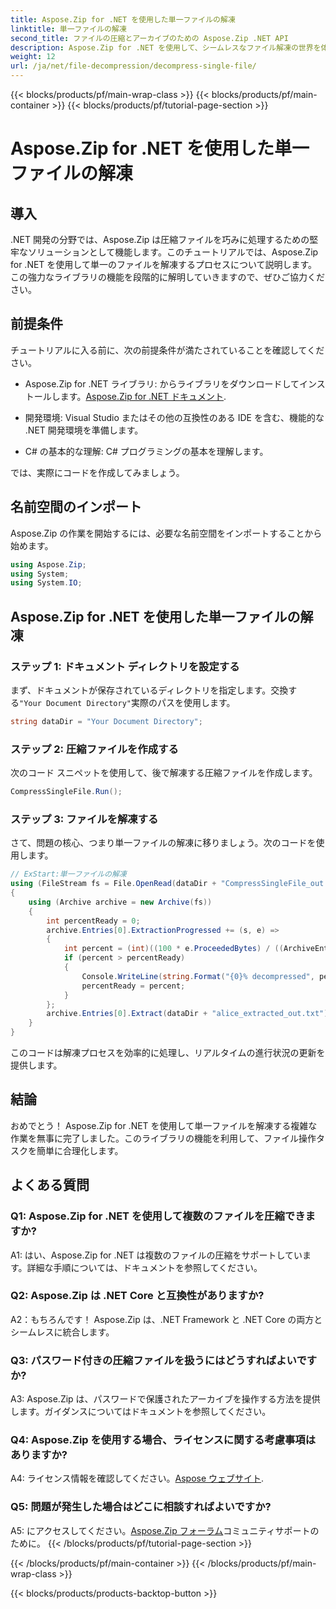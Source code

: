 ```yaml
---
title: Aspose.Zip for .NET を使用した単一ファイルの解凍
linktitle: 単一ファイルの解凍
second_title: ファイルの圧縮とアーカイブのための Aspose.Zip .NET API
description: Aspose.Zip for .NET を使用して、シームレスなファイル解凍の世界を体験してください。 C# プロジェクト内の圧縮ファイルを簡単に処理します。
weight: 12
url: /ja/net/file-decompression/decompress-single-file/
---
```


{{< blocks/products/pf/main-wrap-class >}}
{{< blocks/products/pf/main-container >}}
{{< blocks/products/pf/tutorial-page-section >}}

# Aspose.Zip for .NET を使用した単一ファイルの解凍

## 導入

.NET 開発の分野では、Aspose.Zip は圧縮ファイルを巧みに処理するための堅牢なソリューションとして機能します。このチュートリアルでは、Aspose.Zip for .NET を使用して単一のファイルを解凍するプロセスについて説明します。この強力なライブラリの機能を段階的に解明していきますので、ぜひご協力ください。

## 前提条件

チュートリアルに入る前に、次の前提条件が満たされていることを確認してください。

-  Aspose.Zip for .NET ライブラリ: からライブラリをダウンロードしてインストールします。[Aspose.Zip for .NET ドキュメント](https://reference.aspose.com/zip/net/).

- 開発環境: Visual Studio またはその他の互換性のある IDE を含む、機能的な .NET 開発環境を準備します。

- C# の基本的な理解: C# プログラミングの基本を理解します。

では、実際にコードを作成してみましょう。

## 名前空間のインポート

Aspose.Zip の作業を開始するには、必要な名前空間をインポートすることから始めます。

```csharp
using Aspose.Zip;
using System;
using System.IO;
```

## Aspose.Zip for .NET を使用した単一ファイルの解凍

### ステップ 1: ドキュメント ディレクトリを設定する

まず、ドキュメントが保存されているディレクトリを指定します。交換する`"Your Document Directory"`実際のパスを使用します。

```csharp
string dataDir = "Your Document Directory";
```

### ステップ 2: 圧縮ファイルを作成する

次のコード スニペットを使用して、後で解凍する圧縮ファイルを作成します。

```csharp
CompressSingleFile.Run();
```

### ステップ 3: ファイルを解凍する

さて、問題の核心、つまり単一ファイルの解凍に移りましょう。次のコードを使用します。

```csharp
// ExStart:単一ファイルの解凍
using (FileStream fs = File.OpenRead(dataDir + "CompressSingleFile_out.zip"))
{
    using (Archive archive = new Archive(fs))
    {
        int percentReady = 0;
        archive.Entries[0].ExtractionProgressed += (s, e) =>
        {
            int percent = (int)((100 * e.ProceededBytes) / ((ArchiveEntry)s).UncompressedSize);
            if (percent > percentReady)
            {
                Console.WriteLine(string.Format("{0}% decompressed", percent));
                percentReady = percent;
            }
        };
        archive.Entries[0].Extract(dataDir + "alice_extracted_out.txt");
    }
}
```

このコードは解凍プロセスを効率的に処理し、リアルタイムの進行状況の更新を提供します。

## 結論

おめでとう！ Aspose.Zip for .NET を使用して単一ファイルを解凍する複雑な作業を無事に完了しました。このライブラリの機能を利用して、ファイル操作タスクを簡単に合理化します。

## よくある質問

### Q1: Aspose.Zip for .NET を使用して複数のファイルを圧縮できますか?

A1: はい、Aspose.Zip for .NET は複数のファイルの圧縮をサポートしています。詳細な手順については、ドキュメントを参照してください。

### Q2: Aspose.Zip は .NET Core と互換性がありますか?

A2：もちろんです！ Aspose.Zip は、.NET Framework と .NET Core の両方とシームレスに統合します。

### Q3: パスワード付きの圧縮ファイルを扱うにはどうすればよいですか?

A3: Aspose.Zip は、パスワードで保護されたアーカイブを操作する方法を提供します。ガイダンスについてはドキュメントを参照してください。

### Q4: Aspose.Zip を使用する場合、ライセンスに関する考慮事項はありますか?

 A4: ライセンス情報を確認してください。[Aspose ウェブサイト](https://purchase.aspose.com/buy).

### Q5: 問題が発生した場合はどこに相談すればよいですか?

 A5: にアクセスしてください。[Aspose.Zip フォーラム](https://forum.aspose.com/c/zip/37)コミュニティサポートのために。
{{< /blocks/products/pf/tutorial-page-section >}}

{{< /blocks/products/pf/main-container >}}
{{< /blocks/products/pf/main-wrap-class >}}

{{< blocks/products/products-backtop-button >}}
